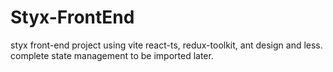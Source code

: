 # Styx-FrontEnd
styx front-end project using vite react-ts, redux-toolkit, ant design and less.
complete state management to be imported later.